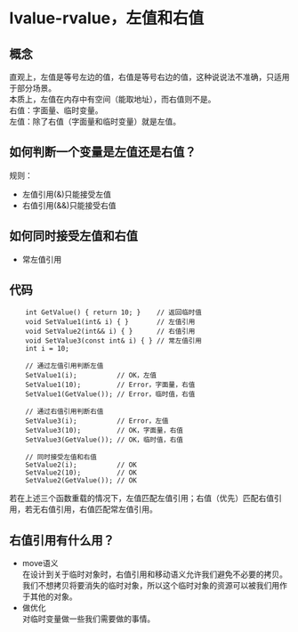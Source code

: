 # lvalue-rvalue，左值和右值

## 概念
直观上，左值是等号左边的值，右值是等号右边的值，这种说说法不准确，只适用于部分场景。  
本质上，左值在内存中有空间（能取地址），而右值则不是。  
右值：字面量、临时变量。  
左值：除了右值（字面量和临时变量）就是左值。

## 如何判断一个变量是左值还是右值？  
规则：
* 左值引用(&)只能接受左值
* 右值引用(&&)只能接受右值   
## 如何同时接受左值和右值
* 常左值引用
## 代码
```
    int GetValue() { return 10; }    // 返回临时值
    void SetValue1(int& i) { }       // 左值引用
    void SetValue2(int&& i) { }      // 右值引用
    void SetValue3(const int& i) { } // 常左值引用
    int i = 10;

    // 通过左值引用判断左值
    SetValue1(i);          // OK，左值
    SetValue1(10);         // Error，字面量，右值
    SetValue1(GetValue()); // Error，临时值，右值

    // 通过右值引用判断右值 
    SetValue3(i);          // Error，左值
    SetValue3(10);         // OK，字面量，右值
    SetValue3(GetValue()); // OK，临时值，右值

    // 同时接受左值和右值
    SetValue2(i);          // OK
    SetValue2(10);         // OK
    SetValue2(GetValue()); // OK
```
若在上述三个函数重载的情况下，左值匹配左值引用；右值（优先）匹配右值引用，若无右值引用，右值匹配常左值引用。
## 右值引用有什么用？
* move语义  
在设计到关于临时对象时，右值引用和移动语义允许我们避免不必要的拷贝。我们不想拷贝将要消失的临时对象，所以这个临时对象的资源可以被我们用作于其他的对象。
* 做优化  
对临时变量做一些我们需要做的事情。
